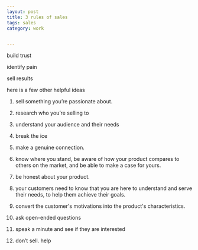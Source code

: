 ```yaml
---
layout: post
title: 3 rules of sales
tags: sales
category: work


---
```


build trust

identify pain

sell results


here is a few other helpful ideas 

1. sell something you’re passionate about. 

2. research who you’re selling to

3. understand your audience and their needs

4. break the ice 

5. make a genuine connection.

6. know where you stand, be aware of how your product compares to others on the market, and be able to make a case for yours.

7. be honest about your product.

8. your customers need to know that you are here to understand and serve their needs, to help them achieve their goals. 

9. convert the customer's motivations into the product's characteristics. 

10. ask open-ended questions

11. speak a minute and see if they are interested

12. don’t sell. help
